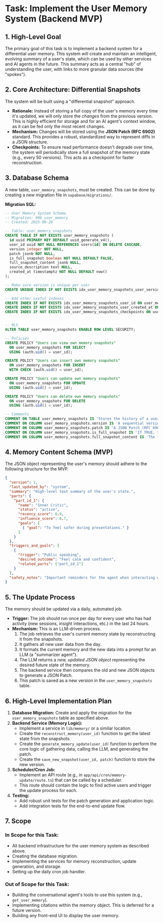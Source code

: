 # Task: Implement the User Memory System (Backend MVP)

## 1. High-Level Goal

The primary goal of this task is to implement a backend system for a differential user memory. This system will create and maintain an intelligent, evolving summary of a user's state, which can be used by other services and AI agents in the future. This summary acts as a central "hub" of understanding the user, with links to more granular data sources (the "spokes").

## 2. Core Architecture: Differential Snapshots

The system will be built using a "differential snapshot" approach.

- **Rationale:** Instead of storing a full copy of the user's memory every time it's updated, we will only store the *changes* from the previous version. This is highly efficient for storage and for an AI agent's context window, as it can be fed only the most recent changes.
- **Mechanism:** Changes will be stored using the **JSON Patch (RFC 6902)** standard. This provides a robust, standardized way to represent diffs in a JSON structure.
- **Checkpoints:** To ensure read performance doesn't degrade over time, the system will periodically store a full snapshot of the memory state (e.g., every 50 versions). This acts as a checkpoint for faster reconstruction.

## 3. Database Schema

A new table, `user_memory_snapshots`, must be created. This can be done by creating a new migration file in `supabase/migrations/`.

**Migration SQL:**
```sql
-- User Memory System Schema
-- Migration: 006_user_memory
-- Created: 2025-08-28

-- Table: user_memory_snapshots
CREATE TABLE IF NOT EXISTS user_memory_snapshots (
  id uuid PRIMARY KEY DEFAULT uuid_generate_v4(),
  user_id uuid NOT NULL REFERENCES users(id) ON DELETE CASCADE,
  version integer NOT NULL,
  patch jsonb NOT NULL,
  is_full_snapshot boolean NOT NULL DEFAULT FALSE,
  full_snapshot_content jsonb NULL,
  source_description text NULL,
  created_at timestamptz NOT NULL DEFAULT now()
);

-- Make sure version is unique per user
CREATE UNIQUE INDEX IF NOT EXISTS idx_user_memory_snapshots_user_version ON user_memory_snapshots(user_id, version);

-- Add other useful indexes
CREATE INDEX IF NOT EXISTS idx_user_memory_snapshots_user_id ON user_memory_snapshots(user_id);
CREATE INDEX IF NOT EXISTS idx_user_memory_snapshots_user_created_at ON user_memory_snapshots(user_id, created_at DESC);
CREATE INDEX IF NOT EXISTS idx_user_memory_snapshots_checkpoints ON user_memory_snapshots(user_id, created_at DESC) WHERE is_full_snapshot = TRUE;


-- RLS
ALTER TABLE user_memory_snapshots ENABLE ROW LEVEL SECURITY;

-- Policies
CREATE POLICY "Users can view own memory snapshots"
  ON user_memory_snapshots FOR SELECT
  USING (auth.uid() = user_id);

CREATE POLICY "Users can insert own memory snapshots"
  ON user_memory_snapshots FOR INSERT
  WITH CHECK (auth.uid() = user_id);

CREATE POLICY "Users can update own memory snapshots"
  ON user_memory_snapshots FOR UPDATE
  USING (auth.uid() = user_id);

CREATE POLICY "Users can delete own memory snapshots"
  ON user_memory_snapshots FOR DELETE
  USING (auth.uid() = user_id);

-- Comments
COMMENT ON TABLE user_memory_snapshots IS 'Stores the history of a user''s memory as differential snapshots (JSON Patches).';
COMMENT ON COLUMN user_memory_snapshots.version IS 'A sequential version number for each user''s memory history.';
COMMENT ON COLUMN user_memory_snapshots.patch IS 'A JSON Patch (RFC 6902) object describing the change from the previous version.';
COMMENT ON COLUMN user_memory_snapshots.is_full_snapshot IS 'If TRUE, this row is a checkpoint containing the full memory state.';
COMMENT ON COLUMN user_memory_snapshots.full_snapshot_content IS 'The full memory state, only present for checkpoints (when is_full_snapshot is TRUE).';
```

## 4. Memory Content Schema (MVP)

The JSON object representing the user's memory should adhere to the following structure for the MVP.

```json
{
  "version": 1,
  "last_updated_by": "system",
  "summary": "High-level text summary of the user's state.",
  "parts": {
    "part_id_1": {
      "name": "Inner Critic",
      "status": "active",
      "recency_score": 0.9,
      "influence_score": 0.7,
      "goals": [
        { "goal": "To feel safer during presentations." }
      ]
    }
  },
  "triggers_and_goals": [
    {
      "trigger": "Public speaking",
      "desired_outcome": "Feel calm and confident",
      "related_parts": ["part_id_1"]
    }
  ],
  "safety_notes": "Important reminders for the agent when interacting with this user."
}
```

## 5. The Update Process

The memory should be updated via a daily, automated job.

- **Trigger:** The job should run once per day for every user who has had activity (new sessions, insight interactions, etc.) in the last 24 hours.
- **Mechanism:** This is an LLM-driven process.
    1.  The job retrieves the user's current memory state by reconstructing it from the snapshots.
    2.  It gathers all new user data from the day.
    3.  It formats the current memory and the new data into a prompt for an LLM (a "summarizer agent").
    4.  The LLM returns a *new, updated JSON object* representing the desired future state of the memory.
    5.  The backend service then compares the old and new JSON objects to generate a JSON Patch.
    6.  This patch is saved as a new version in the `user_memory_snapshots` table.

## 6. High-Level Implementation Plan

1.  **Database Migration:** Create and apply the migration for the `user_memory_snapshots` table as specified above.
2.  **Backend Service (Memory Logic):**
    -   Implement a service in `lib/memory/` or a similar location.
    -   Create the `reconstruct_memory(user_id)` function to get the latest state from the snapshots.
    -   Create the `generate_memory_update(user_id)` function to perform the core logic of gathering data, calling the LLM, and generating the patch.
    -   Create the `save_new_snapshot(user_id, patch)` function to store the new version.
3.  **Scheduler/Cron Job:**
    -   Implement an API route (e.g., in `app/api/cron/memory-update/route.ts`) that can be called by a scheduler.
    -   This route should contain the logic to find active users and trigger the update process for each.
4.  **Testing:**
    -   Add robust unit tests for the patch generation and application logic.
    -   Add integration tests for the end-to-end update flow.

## 7. Scope

### In Scope for this Task:
- All backend infrastructure for the user memory system as described above.
- Creating the database migration.
- Implementing the services for memory reconstruction, update generation, and storage.
- Setting up the daily cron job handler.

### Out of Scope for this Task:
- Building the conversational agent's tools to use this system (e.g., `get_user_memory`).
- Implementing citations within the memory object. This is deferred for a future version.
- Building any front-end UI to display the user memory.
